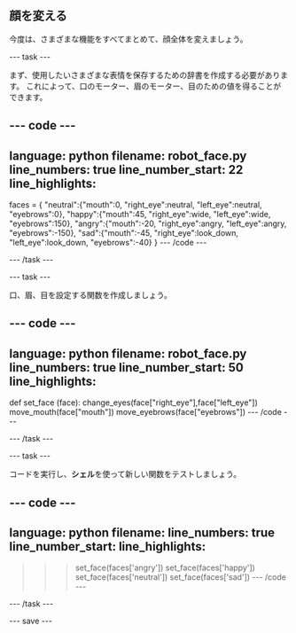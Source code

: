## 顔を変える

今度は、さまざまな機能をすべてまとめて、顔全体を変えましょう。

--- task ---

まず、使用したいさまざまな表情を保存するための辞書を作成する必要があります。 これによって、口のモーター、眉のモーター、目のための値を得ることができます。

--- code ---
---
language: python
filename: robot_face.py
line_numbers: true
line_number_start: 22
line_highlights: 
---

faces = {
    "neutral":{"mouth":0, "right_eye":neutral, "left_eye":neutral, "eyebrows":0},
    "happy":{"mouth":45, "right_eye":wide, "left_eye":wide, "eyebrows":150},
    "angry":{"mouth":-20, "right_eye":angry, "left_eye":angry, "eyebrows":-150},
    "sad":{"mouth":-45, "right_eye":look_down, "left_eye":look_down, "eyebrows":-40}
    }
--- /code ---

--- /task ---

--- task ---

口、眉、目を設定する関数を作成しましょう。

--- code ---
---
language: python
filename: robot_face.py
line_numbers: true
line_number_start: 50
line_highlights: 
---
def set_face (face):
    change_eyes(face["right_eye"],face["left_eye"])
    move_mouth(face["mouth"])
    move_eyebrows(face["eyebrows"])
--- /code ---

--- /task ---

--- task ---

コードを実行し、**シェル**を使って新しい関数をテストしましょう。

--- code ---
---
language: python
filename: 
line_numbers: true
line_number_start: 
line_highlights: 
---
>>> set_face(faces['angry'])
>>> set_face(faces['happy'])
>>> set_face(faces['neutral'])
>>> set_face(faces['sad'])
--- /code ---

--- /task ---

--- save ---
